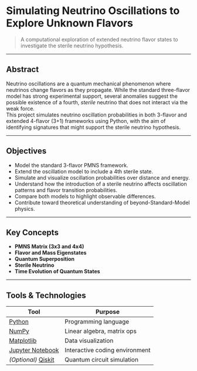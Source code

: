 # Simulating Neutrino Oscillations to Explore Unknown Flavors

> A computational exploration of extended neutrino flavor states to investigate the sterile neutrino hypothesis.

---

## Abstract

Neutrino oscillations are a quantum mechanical phenomenon where neutrinos change flavors as they propagate. While the standard three-flavor model has strong experimental support, several anomalies suggest the possible existence of a fourth, *sterile* neutrino that does not interact via the weak force.  
This project simulates neutrino oscillation probabilities in both 3-flavor and extended 4-flavor (3+1) frameworks using Python, with the aim of identifying signatures that might support the sterile neutrino hypothesis.

---

## Objectives

- Model the standard 3-flavor PMNS framework.
- Extend the oscillation model to include a 4th sterile state.
- Simulate and visualize oscillation probabilities over distance and energy.
- Understand how the introduction of a sterile neutrino affects oscillation patterns and flavor transition probabilities.
- Compare both models to highlight observable differences.
- Contribute toward theoretical understanding of beyond-Standard-Model physics.

---

## Key Concepts

- **PMNS Matrix (3x3 and 4x4)**
- **Flavor and Mass Eigenstates**
- **Quantum Superposition**
- **Sterile Neutrino**
- **Time Evolution of Quantum States**

---

## Tools & Technologies

| Tool | Purpose |
|------|---------|
| [Python](https://www.python.org/) | Programming language |
| [NumPy](https://numpy.org/) | Linear algebra, matrix ops |
| [Matplotlib](https://matplotlib.org/) | Data visualization |
| [Jupyter Notebook](https://jupyter.org/) | Interactive coding environment |
| *(Optional)* [Qiskit](https://qiskit.org/) | Quantum circuit simulation |

